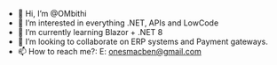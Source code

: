 - 👋 Hi, I’m @OMbithi
- 👀 I’m interested in everything .NET, APIs and LowCode
- 🌱 I’m currently learning Blazor + .NET 8
- 💞️ I’m looking to collaborate on ERP systems and Payment gateways.
- 📫 How to reach me?: E: onesmacben@gmail.com

<!---
OMbithi/OMbithi is a ✨ special ✨ repository because its `README.md` (this file) appears on your GitHub profile.
You can click the Preview link to take a look at your changes.
--->
